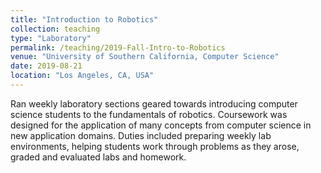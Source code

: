```yaml
---
title: "Introduction to Robotics"
collection: teaching
type: "Laboratory"
permalink: /teaching/2019-Fall-Intro-to-Robotics
venue: "University of Southern California, Computer Science"
date: 2019-08-21
location: "Los Angeles, CA, USA"
---
```


Ran weekly laboratory sections geared towards introducing computer science students to the fundamentals of robotics. 
Coursework was designed for the application of many concepts from computer science in new application domains. Duties 
included preparing weekly lab environments, helping students work through problems as they arose, graded and evaluated 
labs and homework.

